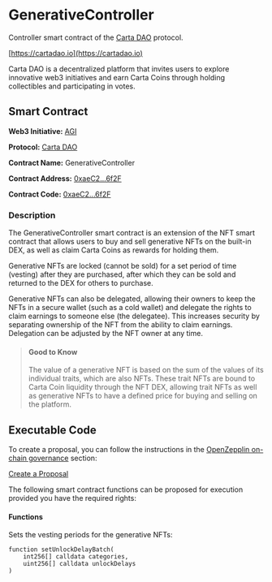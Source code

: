 # GenerativeController

Controller smart contract of the [Carta DAO](https://cartadao.io) protocol.

[https://cartadao.io](https://cartadao.io)

Carta DAO is a decentralized platform that invites users to explore innovative web3 initiatives and earn Carta Coins through holding collectibles and participating in votes.

## Smart Contract

**Web3 Initiative:** [AGI](https://cartadao.io/agi)

**Protocol:** [Carta DAO](https://cartadao.io)

**Contract Name:** GenerativeController

**Contract Address:** [0xaeC2...6f2F](https://polygonscan.com/address/0xaeC20dD10d10b5598224942d71458843aa076f2F)

**Contract Code:** [0xaeC2...6f2F](https://polygonscan.com/address/0xaeC20dD10d10b5598224942d71458843aa076f2F#code)

### Description
The GenerativeController smart contract is an extension of the NFT smart contract that allows users to buy and sell generative NFTs on the built-in DEX, as well as claim Carta Coins as rewards for holding them.

Generative NFTs are locked (cannot be sold) for a set period of time (vesting) after they are purchased, after which they can be sold and returned to the DEX for others to purchase.

Generative NFTs can also be delegated, allowing their owners to keep the NFTs in a secure wallet (such as a cold wallet) and delegate the rights to claim earnings to someone else (the delegatee). This increases security by separating ownership of the NFT from the ability to claim earnings. Delegation can be adjusted by the NFT owner at any time.

> #### Good to Know
> The value of a generative NFT is based on the sum of the values of its individual traits, which are also NFTs. These trait NFTs are bound to Carta Coin liquidity through the NFT DEX, allowing trait NFTs as well as generative NFTs to have a defined price for buying and selling on the platform.

## Executable Code

To create a proposal, you can follow the instructions in the [OpenZepplin on-chain governance](https://docs.openzeppelin.com/contracts/4.x/governance) section:

[Create a Proposal](https://docs.openzeppelin.com/contracts/4.x/governance#create_a_proposal)

The following smart contract functions can be proposed for execution provided you have the required rights:

#### Functions

Sets the vesting periods for the generative NFTs:

	function setUnlockDelayBatch(
        int256[] calldata categories,
        uint256[] calldata unlockDelays
    )
